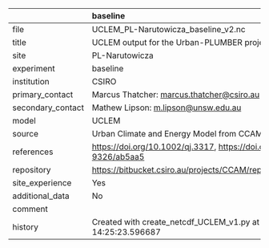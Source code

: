 |                   | baseline                                                                  |
|:------------------|:--------------------------------------------------------------------------|
| file              | UCLEM_PL-Narutowicza_baseline_v2.nc                                       |
| title             | UCLEM output for the Urban-PLUMBER project                                |
| site              | PL-Narutowicza                                                            |
| experiment        | baseline                                                                  |
| institution       | CSIRO                                                                     |
| primary_contact   | Marcus Thatcher: marcus.thatcher@csiro.au                                 |
| secondary_contact | Mathew Lipson: m.lipson@unsw.edu.au                                       |
| model             | UCLEM                                                                     |
| source            | Urban Climate and Energy Model from CCAM r4830                            |
| references        | https://doi.org/10.1002/qj.3317, https://doi.org/10.1088/1748-9326/ab5aa5 |
| repository        | https://bitbucket.csiro.au/projects/CCAM/repos/ccam/browse/ateb.f90       |
| site_experience   | Yes                                                                       |
| additional_data   | No                                                                        |
| comment           |                                                                           |
| history           | Created with create_netcdf_UCLEM_v1.py at 2023-03-12 14:25:23.596687      |
